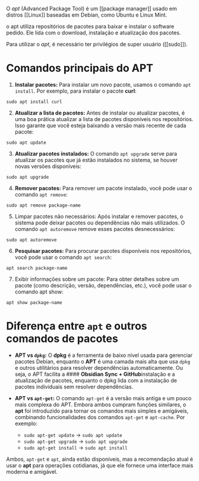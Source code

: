 O *apt* (Advanced Package Tool) é um [[package manager]] usado em distros [[Linux]] baseadas em Debian, como Ubuntu e Linux Mint.

o apt utiliza repositórios de pacotes para baixar e instalar o software pedido. Ele lida com o download, instalação e atualização dos pacotes.

Para utilizar o *apt*, é necessário ter privilégios de super usuário ([[sudo]]).

# Comandos principais do APT

1. **Instalar pacotes:** Para instalar um novo pacote, usamos o comando `apt install`. Por exemplo, para instalar o pacote **curl**:

```
sudo apt install curl
```

2. **Atualizar a lista de pacotes:** Antes de instalar ou atualizar pacotes, é uma boa prática atualizar a lista de pacotes disponíveis nos repositórios. Isso garante que você esteja baixando a versão mais recente de cada pacote:

```
sudo apt update
```

3. **Atualizar pacotes instalados:** O comando `apt upgrade` serve para atualizar os pacotes que já estão instalados no sistema, se houver novas versões disponíveis:

```
sudo apt upgrade
```

4. **Remover pacotes:** Para remover um pacote instalado, você pode usar o comando `apt remove`:

```
sudo apt remove package-name
```

5. Limpar pacotes não necessários: Após instalar e remover pacotes, o sistema pode deixar pacotes ou dependências não mais utilizados. O comando `apt autoremove` remove esses pacotes desnecessários:

```
sudo apt autoremove
```

6. **Pesquisar pacotes:** Para procurar pacotes disponíveis nos repositórios, você pode usar o comando `apt search`:

```
apt search package-name
```

7. Exibir informações sobre um pacote: Para obter detalhes sobre um pacote (como descrição, versão, dependências, etc.), você pode usar o comando apt show:

```
apt show package-name
```

# Diferença entre `apt` e outros comandos de pacotes

- **APT vs `dpkg`:** O **dpkg** é a ferramenta de baixo nível usada para gerenciar pacotes Debian, enquanto o **APT** é uma camada mais alta que usa `dpkg` e outros utilitários para resolver dependências automaticamente. Ou seja, o APT facilita a #### **Obsidian Sync + GitHub**instalação e a atualização de pacotes, enquanto o dpkg lida com a instalação de pacotes individuais sem resolver dependências.

- **APT vs `apt-get`:** O comando `apt-get` é a versão mais antiga e um pouco mais complexa do APT. Embora ambos cumpram funções similares, o **apt** foi introduzido para tornar os comandos mais simples e amigáveis, combinando funcionalidades dos comandos `apt-get` e `apt-cache`. Por exemplo:

	- `sudo apt-get update` -> `sudo apt update`
	- `sudo apt-get upgrade` -> `sudo apt upgrade`
	- `sudo apt-get install` -> `sudo apt install`

Ambos, `apt-get` e `apt`, ainda estão disponíveis, mas a recomendação atual é usar o **apt** para operações cotidianas, já que ele fornece uma interface mais moderna e amigável.